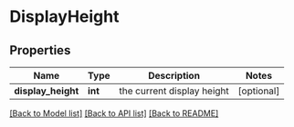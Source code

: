 # DisplayHeight

## Properties
Name | Type | Description | Notes
------------ | ------------- | ------------- | -------------
**display_height** | **int** | the current display height | [optional] 

[[Back to Model list]](../README.md#documentation-for-models) [[Back to API list]](../README.md#documentation-for-api-endpoints) [[Back to README]](../README.md)

